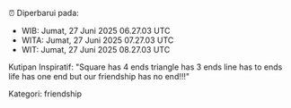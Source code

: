 ⏰ Diperbarui pada:
- WIB: Jumat, 27 Juni 2025 06.27.03 UTC
- WITA: Jumat, 27 Juni 2025 07.27.03 UTC
- WIT: Jumat, 27 Juni 2025 08.27.03 UTC

Kutipan Inspiratif:
"Square has 4 ends triangle has 3 ends line has to ends life has one end but our friendship has no end!!!"


Kategori: friendship

